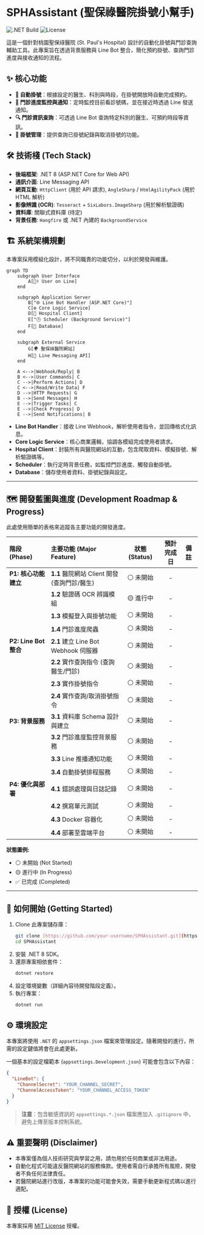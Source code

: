 # SPHAssistant (聖保祿醫院掛號小幫手)

![.NET Build](https://img.shields.io/badge/.NET-8.0-blue)
![License](https://img.shields.io/badge/license-MIT-green)

這是一個針對桃園聖保祿醫院 (St. Paul's Hospital) 設計的自動化掛號與門診查詢輔助工具。此專案旨在透過背景服務與 Line Bot 整合，簡化預約掛號、查詢門診進度與接收通知的流程。

## ✨ 核心功能

* **🤖 自動掛號**：根據設定的醫生、科別與時段，在掛號開放時自動完成預約。
* **🔔 門診進度監控與通知**：定時監控目前看診號碼，並在接近時透過 Line 發送通知。
* **🔍 門診資訊查詢**：可透過 Line Bot 查詢特定科別的醫生、可預約時段等資訊。
* **📅 掛號管理**：提供查詢已掛號紀錄與取消掛號的功能。

## 🛠️ 技術棧 (Tech Stack)

* **後端框架**: .NET 8 (ASP.NET Core for Web API)
* **通訊介面**: Line Messaging API
* **網頁互動**: `HttpClient` (用於 API 請求), `AngleSharp` / `HtmlAgilityPack` (用於 HTML 解析)
* **影像辨識 (OCR)**: `Tesseract` + `SixLabors.ImageSharp` (用於解析驗證碼)
* **資料庫**: 關聯式資料庫 (待定)
* **背景任務**: `Hangfire` 或 .NET 內建的 `BackgroundService`

## 🏗️ 系統架構規劃

本專案採用模組化設計，將不同職責的功能切分，以利於開發與維護。

```mermaid
graph TD
    subgraph User Interface
        A[👨‍⚕️ User on Line]
    end

    subgraph Application Server
        B["🌐 Line Bot Handler (ASP.NET Core)"]
        C[⚙️ Core Logic Service]
        D[🏥 Hospital Client]
        E["🕒 Scheduler (Background Service)"]
        F[💾 Database]
    end
    
    subgraph External Service
        G[🌍 聖保祿醫院網站]
        H[💬 Line Messaging API]
    end

    A <-->|Webhook/Reply| B
    B <-->|User Commands| C
    C -->|Perform Actions| D
    C <-->|Read/Write Data| F
    D -->|HTTP Requests| G
    B -->|Send Messages| H
    E -->|Trigger Tasks| C
    E -->|Check Progress| D
    E -->|Send Notifications| B
```

* **Line Bot Handler**：接收 Line Webhook，解析使用者指令，並回傳格式化訊息。
* **Core Logic Service**：核心商業邏輯，協調各模組完成使用者請求。
* **Hospital Client**：封裝所有與醫院網站的互動，包含爬取資料、模擬掛號、解析驗證碼等。
* **Scheduler**：執行定時背景任務，如監控門診進度、觸發自動掛號。
* **Database**：儲存使用者資料、掛號紀錄與設定。

---

## 🗺️ 開發藍圖與進度 (Development Roadmap & Progress)

此處使用簡單的表格來追蹤各主要功能的開發進度。

| 階段 (Phase) | 主要功能 (Major Feature) | 狀態 (Status) | 預計完成日 | 備註 |
| :--- | :--- | :---: | :---: | :--- |
| **P1: 核心功能建立** | **1.1** 醫院網站 Client 開發 (查詢門診/醫生) | ⚪️ 未開始 | - | |
| | **1.2** 驗證碼 OCR 辨識模組 | 🟡 進行中 | - | |
| | **1.3** 模擬登入與掛號功能 | ⚪️ 未開始 | - | |
| | **1.4** 門診進度爬蟲 | ⚪️ 未開始 | - | |
| **P2: Line Bot 整合**| **2.1** 建立 Line Bot Webhook 伺服器 | ⚪️ 未開始 | - | |
| | **2.2** 實作查詢指令 (查詢醫生/門診) | ⚪️ 未開始 | - | |
| | **2.3** 實作掛號指令 | ⚪️ 未開始 | - | |
| | **2.4** 實作查詢/取消掛號指令 | ⚪️ 未開始 | - | |
| **P3: 背景服務** | **3.1** 資料庫 Schema 設計與建立 | ⚪️ 未開始 | - | |
| | **3.2** 門診進度監控背景服務 | ⚪️ 未開始 | - | |
| | **3.3** Line 推播通知功能 | ⚪️ 未開始 | - | |
| | **3.4** 自動掛號排程服務 | ⚪️ 未開始 | - | |
| **P4: 優化與部署** | **4.1** 錯誤處理與日誌記錄 | ⚪️ 未開始 | - | |
| | **4.2** 撰寫單元測試 | ⚪️ 未開始 | - | |
| | **4.3** Docker 容器化 | ⚪️ 未開始 | - | |
| | **4.4** 部署至雲端平台 | ⚪️ 未開始 | - | |

**狀態圖例:**
* ⚪️ 未開始 (Not Started)
* 🟡 進行中 (In Progress)
* ✅ 已完成 (Completed)

---

## 🚀 如何開始 (Getting Started)

1.  Clone 此專案儲存庫：
    ```bash
    git clone [https://github.com/your-username/SPHAssistant.git](https://github.com/your-username/SPHAssistant.git)
    cd SPHAssistant
    ```
2.  安裝 .NET 8 SDK。
3.  還原專案相依套件：
    ```bash
    dotnet restore
    ```
4.  設定環境變數（詳細內容待開發階段定義）。
5.  執行專案：
    ```bash
    dotnet run
    ```

## ⚙️ 環境設定

本專案將使用 `.NET` 的 `appsettings.json` 檔案來管理設定。隨著開發的進行，所需的設定鍵值將會在此處更新。

一個基本的設定檔範本 (`appsettings.Development.json`) 可能會包含以下內容：

```json
{
  "LineBot": {
    "ChannelSecret": "YOUR_CHANNEL_SECRET",
    "ChannelAccessToken": "YOUR_CHANNEL_ACCESS_TOKEN"
  }
}
```
> **注意**：包含敏感資訊的 `appsettings.*.json` 檔案應加入 `.gitignore` 中，避免上傳至版本控制系統。

## ⚠️ 重要聲明 (Disclaimer)

* 本專案僅為個人技術研究與學習之用，請勿用於任何商業或非法用途。
* 自動化程式可能違反醫院網站的服務條款。使用者需自行承擔所有風險，開發者不負任何法律責任。
* 若醫院網站進行改版，本專案的功能可能會失效，需要手動更新程式碼以進行適配。

## 📄 授權 (License)

本專案採用 [MIT License](LICENSE) 授權。